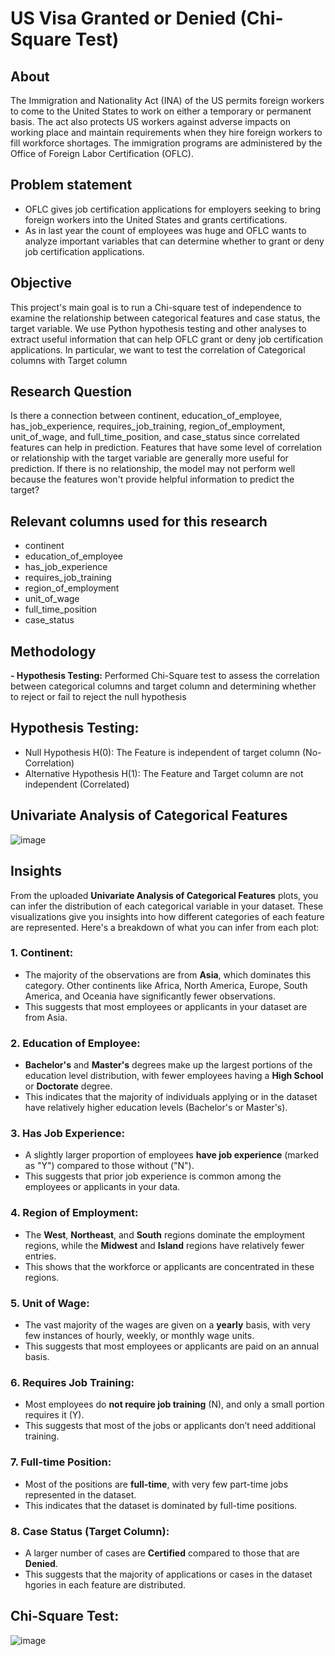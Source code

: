 # US Visa Granted or Denied (Chi-Square Test)

## About
The Immigration and Nationality Act (INA) of the US permits foreign workers to come to the United States to work on either a temporary or permanent basis. The act also protects US workers against adverse impacts on working place and maintain requirements when they hire foreign workers to fill workforce shortages. The immigration programs are administered by the Office of Foreign Labor Certification (OFLC).

## Problem statement
- OFLC gives job certification applications for employers seeking to bring foreign workers into the United States and grants certifications.
- As in last year the count of employees was huge and OFLC wants to analyze important variables that can determine whether to grant or deny job certification applications.

## Objective
This project's main goal is to run a Chi-square test of independence to examine the relationship between categorical features and case status, the target variable. We use Python hypothesis testing and other analyses to extract useful information that can help OFLC grant or deny job certification applications. In particular, we want to test the correlation of Categorical columns with Target column

## Research Question
Is there a connection between continent, education_of_employee, has_job_experience, requires_job_training, region_of_employment, unit_of_wage, and full_time_position, and case_status since correlated features can help in prediction. Features that have some level of correlation or relationship with the target variable are generally more useful for prediction. If there is no relationship, the model may not perform well because the features won't provide helpful information to predict the target?

## Relevant columns used for this research
- continent  
- education_of_employee 
- has_job_experience 
- requires_job_training 
- region_of_employment 
- unit_of_wage 
- full_time_position
- case_status

## Methodology
**- Hypothesis Testing:** Performed Chi-Square test to assess the correlation between categorical columns and target column and determining whether to reject or fail to reject the null hypothesis

## Hypothesis Testing:
- Null Hypothesis H(0): The Feature is independent of target column (No-Correlation)
- Alternative Hypothesis H(1): The Feature and Target column are not independent (Correlated)

## Univariate Analysis of Categorical Features
![image](https://github.com/user-attachments/assets/310e777a-9412-4d42-ba28-829ffd4ad744)

## **Insights**

From the uploaded **Univariate Analysis of Categorical Features** plots, you can infer the distribution of each categorical variable in your dataset. These visualizations give you insights into how different categories of each feature are represented. Here's a breakdown of what you can infer from each plot:

### 1. **Continent**:
   - The majority of the observations are from **Asia**, which dominates this category. Other continents like Africa, North America, Europe, South America, and Oceania have significantly fewer observations.
   - This suggests that most employees or applicants in your dataset are from Asia.

### 2. **Education of Employee**:
   - **Bachelor's** and **Master's** degrees make up the largest portions of the education level distribution, with fewer employees having a **High School** or **Doctorate** degree.
   - This indicates that the majority of individuals applying or in the dataset have relatively higher education levels (Bachelor's or Master's).

### 3. **Has Job Experience**:
   - A slightly larger proportion of employees **have job experience** (marked as "Y") compared to those without ("N").
   - This suggests that prior job experience is common among the employees or applicants in your data.

### 4. **Region of Employment**:
   - The **West**, **Northeast**, and **South** regions dominate the employment regions, while the **Midwest** and **Island** regions have relatively fewer entries.
   - This shows that the workforce or applicants are concentrated in these regions.

### 5. **Unit of Wage**:
   - The vast majority of the wages are given on a **yearly** basis, with very few instances of hourly, weekly, or monthly wage units.
   - This suggests that most employees or applicants are paid on an annual basis.

### 6. **Requires Job Training**:
   - Most employees do **not require job training** (N), and only a small portion requires it (Y).
   - This suggests that most of the jobs or applicants don’t need additional training.

### 7. **Full-time Position**:
   - Most of the positions are **full-time**, with very few part-time jobs represented in the dataset.
   - This indicates that the dataset is dominated by full-time positions.

### 8. **Case Status (Target Column)**:
   - A larger number of cases are **Certified** compared to those that are **Denied**.
   - This suggests that the majority of applications or cases in the dataset hgories in each feature are distributed.

## Chi-Square Test:

![image](https://github.com/user-attachments/assets/44734055-1eb4-4ab5-afb7-132a47119046)







